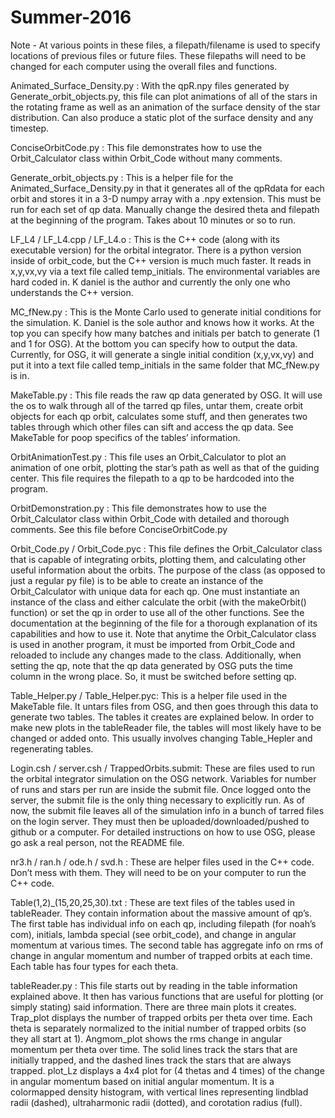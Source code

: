 # Summer-2016

Note - At various points in these files, a filepath/filename is used to specify locations of previous files or future files. These filepaths will need to be changed for each computer using the overall files and functions.

Animated_Surface_Density.py : 
	With the qpR.npy files generated by Generate_orbit_objects.py, this file can plot animations of all of the stars in the rotating frame as well as an animation of the surface density of the star distribution. Can also produce a static plot of the surface density and any timestep.

ConciseOrbitCode.py : 
This file demonstrates how to use the Orbit_Calculator class within Orbit_Code without many comments. 

Generate_orbit_objects.py : 
This is a helper file for the Animated_Surface_Density.py in that it generates all of the qpRdata for each orbit and stores it in a 3-D numpy array with a .npy extension. This must be run for each set of qp data. Manually change the desired theta and filepath at the beginning of the program. Takes about 10 minutes or so to run.

LF_L4 / LF_L4.cpp / LF_L4.o : 
	This is the C++ code (along with its executable version) for the orbital integrator. There is a python version inside of orbit_code, but the C++ version is much much faster. It reads in x,y,vx,vy via a text file called temp_initials. The environmental variables are hard coded in. K daniel is the author and currently the only one who understands the C++ version.

MC_fNew.py : 
	This is the Monte Carlo used to generate initial conditions for the simulation. K. Daniel is the sole author and knows how it works. At the top you can specify how many batches and initials per batch to generate (1 and 1 for OSG). At the bottom you can specify how to output the data. Currently, for OSG, it will generate a single initial condition (x,y,vx,vy) and put it into a text file called temp_initials in the same folder that MC_fNew.py is in. 

MakeTable.py : 
	This file reads the raw qp data generated by OSG. It will use the os to walk through all of the tarred qp files, untar them, create orbit objects for each qp orbit, calculates some stuff, and then generates two tables through which other files can sift and access the qp data. See MakeTable for poop specifics of the tables’ information.

OrbitAnimationTest.py : 
	This file uses an Orbit_Calculator to plot an animation of one orbit, plotting the star’s path as well as that of the guiding center. This file requires the filepath to a qp to be hardcoded into the program.

OrbitDemonstration.py : 
This file demonstrates how to use the Orbit_Calculator class within Orbit_Code with detailed and thorough comments. See this file before ConciseOrbitCode.py

Orbit_Code.py / Orbit_Code.pyc : 
	This file defines the Orbit_Calculator class that is capable of integrating orbits, plotting them, and calculating other useful information about the orbits. The purpose of the class (as opposed to just a regular py file) is to be able to create an instance of the Orbit_Calculator with unique data for each qp. One must instantiate an instance of the class and either calculate the orbit (with the makeOrbit() function) or set the qp in order to use all of the other functions. See the documentation at the beginning of the file for a thorough explanation of its capabilities and how to use it. Note that anytime the Orbit_Calculator class is used in another program, it must be imported from Orbit_Code and reloaded to include any changes made to the class. Additionally, when setting the qp, note that the qp data generated by OSG puts the time column in the wrong place. So, it must be switched before setting qp. 
	
Table_Helper.py / Table_Helper.pyc: 
	This is a helper file used in the MakeTable file. It untars files from OSG, and then goes through this data to generate two tables. The tables it creates are explained below. In order to make new plots in the tableReader file, the tables will most likely have to be changed or added onto. This usually involves changing Table_Hepler and regenerating tables.

Login.csh / server.csh / TrappedOrbits.submit: 
These are files used to run the orbital integrator simulation on the OSG network. Variables for number of runs and stars per run are inside the submit file. Once logged onto the server, the submit file is the only thing necessary to explicitly run. As of now, the submit file leaves all of the simulation info in a bunch of tarred files on the login server. They must then be uploaded/downloaded/pushed to github or a computer. For detailed instructions on how to use OSG, please go ask a real person, not the README file.

nr3.h / ran.h / ode.h / svd.h : 
These are helper files used in the C++ code. Don’t mess with them. They will need to be on your computer to run the C++ code.

Table(1,2)_(15,20,25,30).txt : 
These are text files of the tables used in tableReader. They contain information about the massive amount of qp’s. The first table has individual info on each qp, including filepath (for noah’s com), initials, lambda special (see orbit_code), and change in angular momentum at various times. The second table has aggregate info on rms of change in angular momentum and number of trapped orbits at each time. Each table has four types for each theta. 

tableReader.py : 
This file starts out by reading in the table information explained above. It then has various functions that are useful for plotting (or simply stating) said information. There are three main plots it creates. Trap_plot displays the number of trapped orbits per theta over time. Each theta is separately normalized to the initial number of trapped orbits (so they all start at 1). Angmom_plot shows the rms change in angular momentum per theta over time. The solid lines track the stars that are initially trapped, and the dashed lines track the stars that are always trapped. plot_Lz displays a 4x4 plot for (4 thetas and 4 times) of the change in angular momentum based on initial angular momentum. It is a colormapped density histogram, with vertical lines representing lindblad radii (dashed), ultraharmonic radii (dotted), and corotation radius (full).
